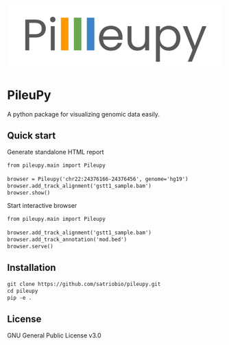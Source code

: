 ![logo](docs/img/icon.png)

# PileuPy

A python package for visualizing genomic data easily. 

## Quick start

Generate standalone HTML report
```
from pileupy.main import Pileupy

browser = Pileupy('chr22:24376166-24376456', genome='hg19')
browser.add_track_alignment('gstt1_sample.bam')
browser.show()
```

Start interactive browser
```
from pileupy.main import Pileupy

browser.add_track_alignment('gstt1_sample.bam')
browser.add_track_annotation('mod.bed')
browser.serve()
```

## Installation

```
git clone https://github.com/satriobio/pileupy.git 
cd pileupy
pip -e .
```

## License

GNU General Public License v3.0